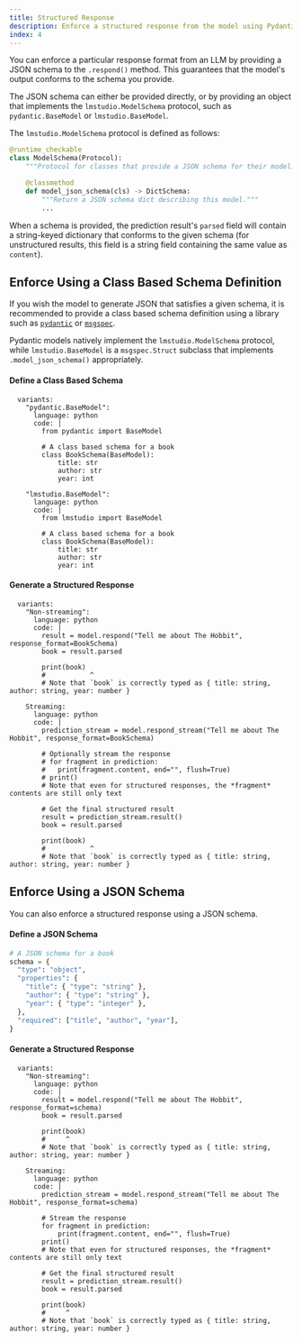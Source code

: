 ```yaml
---
title: Structured Response
description: Enforce a structured response from the model using Pydantic models or JSON Schema
index: 4
---
```


You can enforce a particular response format from an LLM by providing a JSON schema to the `.respond()` method.
This guarantees that the model's output conforms to the schema you provide.

The JSON schema can either be provided directly,
or by providing an object that implements the `lmstudio.ModelSchema` protocol,
such as `pydantic.BaseModel` or `lmstudio.BaseModel`.

The `lmstudio.ModelSchema` protocol is defined as follows:

```python
@runtime_checkable
class ModelSchema(Protocol):
    """Protocol for classes that provide a JSON schema for their model."""

    @classmethod
    def model_json_schema(cls) -> DictSchema:
        """Return a JSON schema dict describing this model."""
        ...

```

When a schema is provided, the prediction result's `parsed` field will contain a string-keyed dictionary that conforms
to the given schema (for unstructured results, this field is a string field containing the same value as `content`).


## Enforce Using a Class Based Schema Definition

If you wish the model to generate JSON that satisfies a given schema,
it is recommended to provide a class based schema definition using a library
such as [`pydantic`](https://docs.pydantic.dev/) or [`msgspec`](https://jcristharif.com/msgspec/).

Pydantic models natively implement the `lmstudio.ModelSchema` protocol,
while `lmstudio.BaseModel` is a `msgspec.Struct` subclass that implements `.model_json_schema()` appropriately.

#### Define a Class Based Schema

```lms_code_snippet
  variants:
    "pydantic.BaseModel":
      language: python
      code: |
        from pydantic import BaseModel

        # A class based schema for a book
        class BookSchema(BaseModel):
            title: str
            author: str
            year: int

    "lmstudio.BaseModel":
      language: python
      code: |
        from lmstudio import BaseModel

        # A class based schema for a book
        class BookSchema(BaseModel):
            title: str
            author: str
            year: int

```

#### Generate a Structured Response

```lms_code_snippet
  variants:
    "Non-streaming":
      language: python
      code: |
        result = model.respond("Tell me about The Hobbit", response_format=BookSchema)
        book = result.parsed

        print(book)
        #           ^
        # Note that `book` is correctly typed as { title: string, author: string, year: number }

    Streaming:
      language: python
      code: |
        prediction_stream = model.respond_stream("Tell me about The Hobbit", response_format=BookSchema)

        # Optionally stream the response
        # for fragment in prediction:
        #   print(fragment.content, end="", flush=True)
        # print()
        # Note that even for structured responses, the *fragment* contents are still only text

        # Get the final structured result
        result = prediction_stream.result()
        book = result.parsed

        print(book)
        #           ^
        # Note that `book` is correctly typed as { title: string, author: string, year: number }
```

## Enforce Using a JSON Schema

You can also enforce a structured response using a JSON schema.

#### Define a JSON Schema

```python
# A JSON schema for a book
schema = {
  "type": "object",
  "properties": {
    "title": { "type": "string" },
    "author": { "type": "string" },
    "year": { "type": "integer" },
  },
  "required": ["title", "author", "year"],
}
```

#### Generate a Structured Response

```lms_code_snippet
  variants:
    "Non-streaming":
      language: python
      code: |
        result = model.respond("Tell me about The Hobbit", response_format=schema)
        book = result.parsed

        print(book)
        #     ^
        # Note that `book` is correctly typed as { title: string, author: string, year: number }

    Streaming:
      language: python
      code: |
        prediction_stream = model.respond_stream("Tell me about The Hobbit", response_format=schema)

        # Stream the response
        for fragment in prediction:
            print(fragment.content, end="", flush=True)
        print()
        # Note that even for structured responses, the *fragment* contents are still only text

        # Get the final structured result
        result = prediction_stream.result()
        book = result.parsed

        print(book)
        #     ^
        # Note that `book` is correctly typed as { title: string, author: string, year: number }
```

<!--

TODO: Info about structured generation caveats

 ## Overview

Once you have [downloaded and loaded](/docs/basics/index) a large language model,
you can use it to respond to input through the API. This article covers getting JSON structured output, but you can also
[request text completions](/docs/api/sdk/completion),
[request chat responses](/docs/api/sdk/chat-completion), and
[use a vision-language model to chat about images](/docs/api/sdk/image-input).

### Usage

Certain models are trained to output valid JSON data that conforms to
a user-provided schema, which can be used programmatically in applications
that need structured data. This structured data format is supported by both
[`complete`](/docs/api/sdk/completion) and [`respond`](/docs/api/sdk/chat-completion)
methods, and relies on Pydantic in Python and Zod in TypeScript.

```lms_code_snippet
  variants:
    "Python (convenience API)":
      language: python
      code: |
        import { LMStudioClient } from "@lmstudio/sdk";
        import { z } from "zod";

        const Book = z.object({
          title: z.string(),
          author: z.string(),
          year: z.number().int()
        })

        const client = new LMStudioClient()
        const llm = client.llm.model()

        const response = llm.respond(
          "Tell me about The Hobbit.",
          { structured: Book },
        )

        console.log(response.content.title)
``` -->
